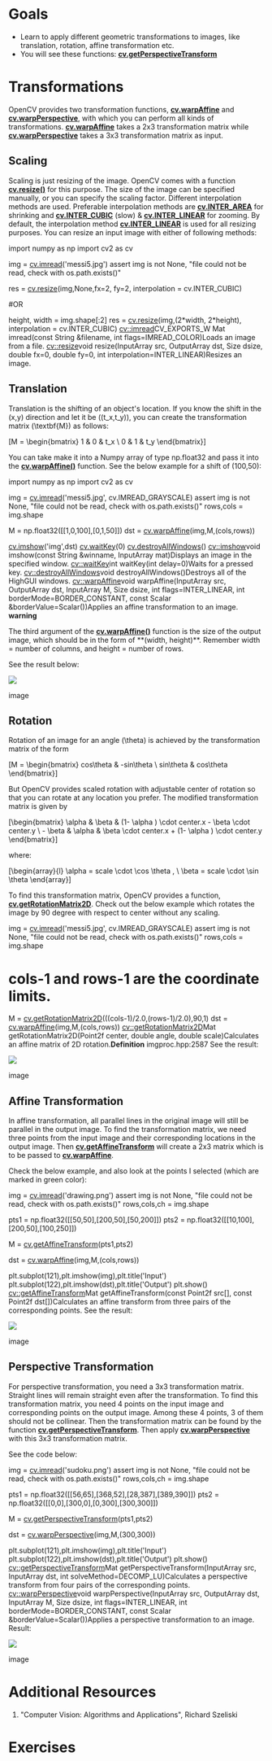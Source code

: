 
# Goals

* Learn to apply different geometric transformations to images, like translation, rotation, affine transformation etc.
* You will see these functions: **[cv.getPerspectiveTransform](../../da/d54/group__imgproc__transform.html#ga20f62aa3235d869c9956436c870893ae "Calculates a perspective transform from four pairs of the corresponding points.")**

# Transformations

OpenCV provides two transformation functions, **[cv.warpAffine](../../da/d54/group__imgproc__transform.html#ga0203d9ee5fcd28d40dbc4a1ea4451983 "Applies an affine transformation to an image.")** and **[cv.warpPerspective](../../da/d54/group__imgproc__transform.html#gaf73673a7e8e18ec6963e3774e6a94b87 "Applies a perspective transformation to an image.")**, with which you can perform all kinds of transformations. **[cv.warpAffine](../../da/d54/group__imgproc__transform.html#ga0203d9ee5fcd28d40dbc4a1ea4451983 "Applies an affine transformation to an image.")** takes a 2x3 transformation matrix while **[cv.warpPerspective](../../da/d54/group__imgproc__transform.html#gaf73673a7e8e18ec6963e3774e6a94b87 "Applies a perspective transformation to an image.")** takes a 3x3 transformation matrix as input.

## Scaling

Scaling is just resizing of the image. OpenCV comes with a function **[cv.resize()](../../da/d54/group__imgproc__transform.html#ga47a974309e9102f5f08231edc7e7529d "Resizes an image.")** for this purpose. The size of the image can be specified manually, or you can specify the scaling factor. Different interpolation methods are used. Preferable interpolation methods are **[cv.INTER\_AREA](../../da/d54/group__imgproc__transform.html#gga5bb5a1fea74ea38e1a5445ca803ff121acf959dca2480cc694ca016b81b442ceb "../../da/d54/group__imgproc__transform.html#gga5bb5a1fea74ea38e1a5445ca803ff121acf959dca2480cc694ca016b81b442ceb")** for shrinking and **[cv.INTER\_CUBIC](../../da/d54/group__imgproc__transform.html#gga5bb5a1fea74ea38e1a5445ca803ff121a55e404e7fa9684af79fe9827f36a5dc1 "../../da/d54/group__imgproc__transform.html#gga5bb5a1fea74ea38e1a5445ca803ff121a55e404e7fa9684af79fe9827f36a5dc1")** (slow) & **[cv.INTER\_LINEAR](../../da/d54/group__imgproc__transform.html#gga5bb5a1fea74ea38e1a5445ca803ff121ac97d8e4880d8b5d509e96825c7522deb "../../da/d54/group__imgproc__transform.html#gga5bb5a1fea74ea38e1a5445ca803ff121ac97d8e4880d8b5d509e96825c7522deb")** for zooming. By default, the interpolation method **[cv.INTER\_LINEAR](../../da/d54/group__imgproc__transform.html#gga5bb5a1fea74ea38e1a5445ca803ff121ac97d8e4880d8b5d509e96825c7522deb "../../da/d54/group__imgproc__transform.html#gga5bb5a1fea74ea38e1a5445ca803ff121ac97d8e4880d8b5d509e96825c7522deb")** is used for all resizing purposes. You can resize an input image with either of following methods: 

import numpy as np
import cv2 as cv

img = [cv.imread](../../d4/da8/group__imgcodecs.html#gab32ee19e22660912565f8140d0f675a8 "../../d4/da8/group__imgcodecs.html#gab32ee19e22660912565f8140d0f675a8")('messi5.jpg')
assert img is not None, "file could not be read, check with os.path.exists()"

res = [cv.resize](../../da/d54/group__imgproc__transform.html#ga47a974309e9102f5f08231edc7e7529d "../../da/d54/group__imgproc__transform.html#ga47a974309e9102f5f08231edc7e7529d")(img,None,fx=2, fy=2, interpolation = cv.INTER\_CUBIC)

#OR

height, width = img.shape[:2]
res = [cv.resize](../../da/d54/group__imgproc__transform.html#ga47a974309e9102f5f08231edc7e7529d "../../da/d54/group__imgproc__transform.html#ga47a974309e9102f5f08231edc7e7529d")(img,(2\*width, 2\*height), interpolation = cv.INTER\_CUBIC)
[cv::imread](../../d4/da8/group__imgcodecs.html#gab32ee19e22660912565f8140d0f675a8 "../../d4/da8/group__imgcodecs.html#gab32ee19e22660912565f8140d0f675a8")CV\_EXPORTS\_W Mat imread(const String &filename, int flags=IMREAD\_COLOR)Loads an image from a file.
[cv::resize](../../da/d54/group__imgproc__transform.html#ga47a974309e9102f5f08231edc7e7529d "../../da/d54/group__imgproc__transform.html#ga47a974309e9102f5f08231edc7e7529d")void resize(InputArray src, OutputArray dst, Size dsize, double fx=0, double fy=0, int interpolation=INTER\_LINEAR)Resizes an image.
 ## Translation

Translation is the shifting of an object's location. If you know the shift in the (x,y) direction and let it be \((t\_x,t\_y)\), you can create the transformation matrix \(\textbf{M}\) as follows:

\[M = \begin{bmatrix} 1 & 0 & t\_x \\ 0 & 1 & t\_y \end{bmatrix}\]

You can take make it into a Numpy array of type np.float32 and pass it into the **[cv.warpAffine()](../../da/d54/group__imgproc__transform.html#ga0203d9ee5fcd28d40dbc4a1ea4451983 "Applies an affine transformation to an image.")** function. See the below example for a shift of (100,50): 

import numpy as np
import cv2 as cv

img = [cv.imread](../../d4/da8/group__imgcodecs.html#gab32ee19e22660912565f8140d0f675a8 "../../d4/da8/group__imgcodecs.html#gab32ee19e22660912565f8140d0f675a8")('messi5.jpg', cv.IMREAD\_GRAYSCALE)
assert img is not None, "file could not be read, check with os.path.exists()"
rows,cols = img.shape

M = np.float32([[1,0,100],[0,1,50]])
dst = [cv.warpAffine](../../da/d54/group__imgproc__transform.html#ga0203d9ee5fcd28d40dbc4a1ea4451983 "../../da/d54/group__imgproc__transform.html#ga0203d9ee5fcd28d40dbc4a1ea4451983")(img,M,(cols,rows))

[cv.imshow](../../d7/dfc/group__highgui.html#ga453d42fe4cb60e5723281a89973ee563 "../../d7/dfc/group__highgui.html#ga453d42fe4cb60e5723281a89973ee563")('img',dst)
[cv.waitKey](../../d7/dfc/group__highgui.html#ga5628525ad33f52eab17feebcfba38bd7 "../../d7/dfc/group__highgui.html#ga5628525ad33f52eab17feebcfba38bd7")(0)
[cv.destroyAllWindows](../../d7/dfc/group__highgui.html#ga6b7fc1c1a8960438156912027b38f481 "../../d7/dfc/group__highgui.html#ga6b7fc1c1a8960438156912027b38f481")()
[cv::imshow](../../d7/dfc/group__highgui.html#ga453d42fe4cb60e5723281a89973ee563 "../../d7/dfc/group__highgui.html#ga453d42fe4cb60e5723281a89973ee563")void imshow(const String &winname, InputArray mat)Displays an image in the specified window.
[cv::waitKey](../../d7/dfc/group__highgui.html#ga5628525ad33f52eab17feebcfba38bd7 "../../d7/dfc/group__highgui.html#ga5628525ad33f52eab17feebcfba38bd7")int waitKey(int delay=0)Waits for a pressed key.
[cv::destroyAllWindows](../../d7/dfc/group__highgui.html#ga6b7fc1c1a8960438156912027b38f481 "../../d7/dfc/group__highgui.html#ga6b7fc1c1a8960438156912027b38f481")void destroyAllWindows()Destroys all of the HighGUI windows.
[cv::warpAffine](../../da/d54/group__imgproc__transform.html#ga0203d9ee5fcd28d40dbc4a1ea4451983 "../../da/d54/group__imgproc__transform.html#ga0203d9ee5fcd28d40dbc4a1ea4451983")void warpAffine(InputArray src, OutputArray dst, InputArray M, Size dsize, int flags=INTER\_LINEAR, int borderMode=BORDER\_CONSTANT, const Scalar &borderValue=Scalar())Applies an affine transformation to an image.
 **warning**

The third argument of the **[cv.warpAffine()](../../da/d54/group__imgproc__transform.html#ga0203d9ee5fcd28d40dbc4a1ea4451983 "Applies an affine transformation to an image.")** function is the size of the output image, which should be in the form of \*\*(width, height)\*\*. Remember width = number of columns, and height = number of rows.

See the result below:

![](../../translation.jpg)

image
## Rotation

Rotation of an image for an angle \(\theta\) is achieved by the transformation matrix of the form

\[M = \begin{bmatrix} cos\theta & -sin\theta \\ sin\theta & cos\theta \end{bmatrix}\]

But OpenCV provides scaled rotation with adjustable center of rotation so that you can rotate at any location you prefer. The modified transformation matrix is given by

\[\begin{bmatrix} \alpha & \beta & (1- \alpha ) \cdot center.x - \beta \cdot center.y \\ - \beta & \alpha & \beta \cdot center.x + (1- \alpha ) \cdot center.y \end{bmatrix}\]

where:

\[\begin{array}{l} \alpha = scale \cdot \cos \theta , \\ \beta = scale \cdot \sin \theta \end{array}\]

To find this transformation matrix, OpenCV provides a function, **[cv.getRotationMatrix2D](../../da/d54/group__imgproc__transform.html#gafbbc470ce83812914a70abfb604f4326 "Calculates an affine matrix of 2D rotation.")**. Check out the below example which rotates the image by 90 degree with respect to center without any scaling. 

img = [cv.imread](../../d4/da8/group__imgcodecs.html#gab32ee19e22660912565f8140d0f675a8 "../../d4/da8/group__imgcodecs.html#gab32ee19e22660912565f8140d0f675a8")('messi5.jpg', cv.IMREAD\_GRAYSCALE)
assert img is not None, "file could not be read, check with os.path.exists()"
rows,cols = img.shape

# cols-1 and rows-1 are the coordinate limits.
M = [cv.getRotationMatrix2D](../../da/d54/group__imgproc__transform.html#gafbbc470ce83812914a70abfb604f4326 "../../da/d54/group__imgproc__transform.html#gafbbc470ce83812914a70abfb604f4326")(((cols-1)/2.0,(rows-1)/2.0),90,1)
dst = [cv.warpAffine](../../da/d54/group__imgproc__transform.html#ga0203d9ee5fcd28d40dbc4a1ea4451983 "../../da/d54/group__imgproc__transform.html#ga0203d9ee5fcd28d40dbc4a1ea4451983")(img,M,(cols,rows))
[cv::getRotationMatrix2D](../../da/d54/group__imgproc__transform.html#gafbbc470ce83812914a70abfb604f4326 "../../da/d54/group__imgproc__transform.html#gafbbc470ce83812914a70abfb604f4326")Mat getRotationMatrix2D(Point2f center, double angle, double scale)Calculates an affine matrix of 2D rotation.**Definition** imgproc.hpp:2587
 See the result:

![](../../rotation.jpg)

image
## Affine Transformation

In affine transformation, all parallel lines in the original image will still be parallel in the output image. To find the transformation matrix, we need three points from the input image and their corresponding locations in the output image. Then **[cv.getAffineTransform](../../da/d54/group__imgproc__transform.html#ga8f6d378f9f8eebb5cb55cd3ae295a999 "Calculates an affine transform from three pairs of the corresponding points.")** will create a 2x3 matrix which is to be passed to **[cv.warpAffine](../../da/d54/group__imgproc__transform.html#ga0203d9ee5fcd28d40dbc4a1ea4451983 "Applies an affine transformation to an image.")**.

Check the below example, and also look at the points I selected (which are marked in green color): 

img = [cv.imread](../../d4/da8/group__imgcodecs.html#gab32ee19e22660912565f8140d0f675a8 "../../d4/da8/group__imgcodecs.html#gab32ee19e22660912565f8140d0f675a8")('drawing.png')
assert img is not None, "file could not be read, check with os.path.exists()"
rows,cols,ch = img.shape

pts1 = np.float32([[50,50],[200,50],[50,200]])
pts2 = np.float32([[10,100],[200,50],[100,250]])

M = [cv.getAffineTransform](../../da/d54/group__imgproc__transform.html#ga8f6d378f9f8eebb5cb55cd3ae295a999 "../../da/d54/group__imgproc__transform.html#ga8f6d378f9f8eebb5cb55cd3ae295a999")(pts1,pts2)

dst = [cv.warpAffine](../../da/d54/group__imgproc__transform.html#ga0203d9ee5fcd28d40dbc4a1ea4451983 "../../da/d54/group__imgproc__transform.html#ga0203d9ee5fcd28d40dbc4a1ea4451983")(img,M,(cols,rows))

plt.subplot(121),plt.imshow(img),plt.title('Input')
plt.subplot(122),plt.imshow(dst),plt.title('Output')
plt.show()
[cv::getAffineTransform](../../da/d54/group__imgproc__transform.html#ga8f6d378f9f8eebb5cb55cd3ae295a999 "../../da/d54/group__imgproc__transform.html#ga8f6d378f9f8eebb5cb55cd3ae295a999")Mat getAffineTransform(const Point2f src[], const Point2f dst[])Calculates an affine transform from three pairs of the corresponding points.
 See the result:

![](../../affine.jpg)

image
## Perspective Transformation

For perspective transformation, you need a 3x3 transformation matrix. Straight lines will remain straight even after the transformation. To find this transformation matrix, you need 4 points on the input image and corresponding points on the output image. Among these 4 points, 3 of them should not be collinear. Then the transformation matrix can be found by the function **[cv.getPerspectiveTransform](../../da/d54/group__imgproc__transform.html#ga20f62aa3235d869c9956436c870893ae "Calculates a perspective transform from four pairs of the corresponding points.")**. Then apply **[cv.warpPerspective](../../da/d54/group__imgproc__transform.html#gaf73673a7e8e18ec6963e3774e6a94b87 "Applies a perspective transformation to an image.")** with this 3x3 transformation matrix.

See the code below: 

img = [cv.imread](../../d4/da8/group__imgcodecs.html#gab32ee19e22660912565f8140d0f675a8 "../../d4/da8/group__imgcodecs.html#gab32ee19e22660912565f8140d0f675a8")('sudoku.png')
assert img is not None, "file could not be read, check with os.path.exists()"
rows,cols,ch = img.shape

pts1 = np.float32([[56,65],[368,52],[28,387],[389,390]])
pts2 = np.float32([[0,0],[300,0],[0,300],[300,300]])

M = [cv.getPerspectiveTransform](../../da/d54/group__imgproc__transform.html#ga20f62aa3235d869c9956436c870893ae "../../da/d54/group__imgproc__transform.html#ga20f62aa3235d869c9956436c870893ae")(pts1,pts2)

dst = [cv.warpPerspective](../../da/d54/group__imgproc__transform.html#gaf73673a7e8e18ec6963e3774e6a94b87 "../../da/d54/group__imgproc__transform.html#gaf73673a7e8e18ec6963e3774e6a94b87")(img,M,(300,300))

plt.subplot(121),plt.imshow(img),plt.title('Input')
plt.subplot(122),plt.imshow(dst),plt.title('Output')
plt.show()
[cv::getPerspectiveTransform](../../da/d54/group__imgproc__transform.html#ga20f62aa3235d869c9956436c870893ae "../../da/d54/group__imgproc__transform.html#ga20f62aa3235d869c9956436c870893ae")Mat getPerspectiveTransform(InputArray src, InputArray dst, int solveMethod=DECOMP\_LU)Calculates a perspective transform from four pairs of the corresponding points.
[cv::warpPerspective](../../da/d54/group__imgproc__transform.html#gaf73673a7e8e18ec6963e3774e6a94b87 "../../da/d54/group__imgproc__transform.html#gaf73673a7e8e18ec6963e3774e6a94b87")void warpPerspective(InputArray src, OutputArray dst, InputArray M, Size dsize, int flags=INTER\_LINEAR, int borderMode=BORDER\_CONSTANT, const Scalar &borderValue=Scalar())Applies a perspective transformation to an image.
 Result:

![](../../perspective.jpg)

image
# Additional Resources

1. "Computer Vision: Algorithms and Applications", Richard Szeliski

# Exercises

